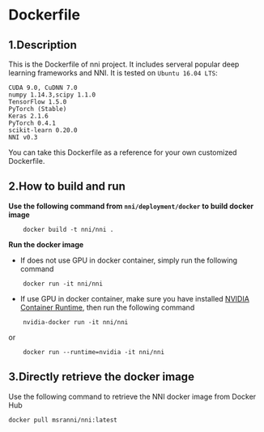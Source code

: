 Dockerfile
===
## 1.Description
This is the Dockerfile of nni project. It includes serveral popular deep learning frameworks and NNI. It is tested on `Ubuntu 16.04 LTS`:

```
CUDA 9.0, CuDNN 7.0
numpy 1.14.3,scipy 1.1.0
TensorFlow 1.5.0
PyTorch (Stable)
Keras 2.1.6
PyTorch 0.4.1
scikit-learn 0.20.0
NNI v0.3
```
You can take this Dockerfile as a reference for your own customized Dockerfile. 

## 2.How to build and run
__Use the following command from `nni/deployment/docker` to build docker image__
```    
    docker build -t nni/nni .
```
__Run the docker image__
* If does not use GPU in docker container, simply run the following command
```
    docker run -it nni/nni
```
* If use GPU in docker container, make sure you have installed [NVIDIA Container Runtime](https://github.com/NVIDIA/nvidia-docker), then run the following command
```
    nvidia-docker run -it nni/nni
```
or
```
    docker run --runtime=nvidia -it nni/nni
```

## 3.Directly retrieve the docker image
Use the following command to retrieve the NNI docker image from Docker Hub
```
docker pull msranni/nni:latest
```
